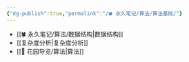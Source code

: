 ```yaml
---
{"dg-publish":true,"permalink":"/🍀 永久笔记/算法/算法基础/"}
---
```



- [[🍀 永久笔记/算法/数据结构\|数据结构]]
- [[复杂度分析\|复杂度分析]]
- [[🌱 花园导览/算法\|算法]]